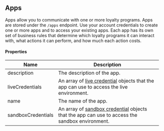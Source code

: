 ## Apps

Apps allow you to communicate with one or more loyalty programs. Apps are stored under the `/apps` endpoint. Use your account credentials to create one or more apps and to access your existing apps. Each app has its own set of business rules that determine which loyalty programs it can interact with, what actions it can perform, and how much each action costs.

#### Properties

<table>
    <thead>
        <tr>
            <th>Name</th>
            <th>Description</th>
        </tr>
    </thead>
    <tbody>
        <tr>
            <td>description</td>
            <td>The description of the app.</td>
        </tr>
        <tr>
            <td>liveCredentials</td>
            <td>An array of <a href="#live-credentials">live credential</a> objects that the app can use to access the live environment.</td>
        </tr>
        <tr>
            <td>name</td>
            <td>The name of the app.</td>
        </tr>
        <tr>
            <td>sandboxCredentials</td>
            <td>An array of <a href="#sandbox-credentials">sandbox credential</a> objects that the app can use to access the sandbox environment.</td>
        </tr>
    </tbody>
</table>














